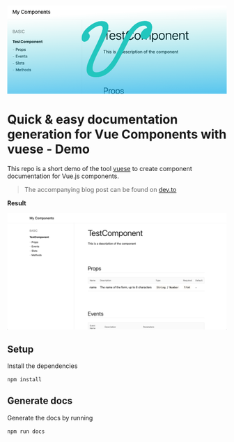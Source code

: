 ![](assets/header_image_demo_vuese.png)

# Quick & easy documentation generation for Vue Components with vuese - Demo

This repo is a short demo of the tool [vuese](https://github.com/vuese/vuese) to create component documentation for Vue.js components.

> The accompanying blog post can be found on [dev.to](https://dev.to/berniwittmann/quick--easy-documentation-generation-for-vuejs-components-7k6)

**Result**

![](assets/result.png)

## Setup

Install the dependencies

```
npm install
```

## Generate docs

Generate the docs by running 

```
npm run docs
```
